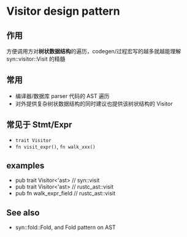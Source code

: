 # Visitor design pattern

## 作用
方便调用方对**树状数据结构**的遍历，codegen/过程宏写的越多就越能理解 syn::visitor::Visit 的精髓

## 常用
- 编译器/数据库 parser 代码的 AST 遍历
- 对外提供复杂树状数据结构的同时建议也提供该树状结构的 Visitor

## 常见于 Stmt/Expr
- `trait Visitor`
- `fn visit_expr()`, `fn walk_xxx()`

## examples
- pub trait Visitor<'ast> // syn::visit
- pub trait Visitor<'ast> // rustc_ast::visit
- pub fn walk_expr_field // rustc_ast::visit

## See also
- syn::fold::Fold, and Fold pattern on AST

